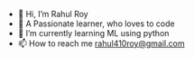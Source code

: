 - 👋 Hi, I’m Rahul Roy
- 👀 A Passionate learner, who loves to code 
- 🌱 I’m currently learning ML using python
- 📫 How to reach me rahul410roy@gmail.com

<!---
R4HUL-ROY/R4HUL-ROY is a ✨ special ✨ repository because its `README.md` (this file) appears on your GitHub profile.
You can click the Preview link to take a look at your changes.
--->
